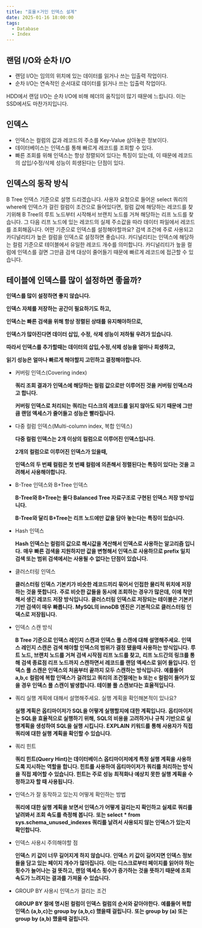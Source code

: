 ```yaml
---
title: "효율ㅈ거인 인덱스 설계"
date: 2025-01-16 18:00:00
tags: 
  - Database
  - Index
---
```


## 랜덤 I/O와 순차 I/O
- 랜덤 I/O는 임의의 위치에 있는 데이터를 읽거나 쓰는 입출력 작업이다.
- 순차 I/O는 연속적인 순서대로 데이터를 읽거나 쓰는 입출력 작업이다.

HDD에서 랜덤 I/O는 순차 I/O에 비해 헤더의 움직임이 많기 때문에 느립니다. 이는 SSD에서도 마찬가지입니다.

## 인덱스
- 인덱스는 컬럼의 값과 레코드의 주소를 Key-Value 삼아놓은 정보이다.
- 데이터베이스는 인덱스를 통해 빠르게 레코드를 조회할 수 있다. 
- 빠른 조회를 위해 인덱스는 항상 정렬되어 있다는 특징이 있는데, 이 때문에 레코드의 삽입/수정/삭제 성능이 희생된다는 단점이 있다.

## 인덱스의 동작 방식
B Tree 인덱스 기준으로 설명 드리겠습니다.
사용자 요청으로 들어온 select 쿼리의 where에 인덱스가 걸린 컬럼이 조건으로 들어있다면,
컬럼 값에 해당하는 레코드를 찾기위해 B Tree의 루트 노드부터 시작해서 브랜치 노드를 거쳐 해당하는 리프 노드를 찾습니다.
그 다음 리프 노드에 있는 레코드의 실제 주소값을 따라 데이터 파일에서 레코드를 조회해옵니다. 
어떤 기준으로 인덱스를 설정해야할까요?
검색 조건에 주로 사용되고 카디널리티가 높은 컬럼을 인덱스로 설정하면 좋습니다.
카디널리티는 인덱스에 해당하는 컬럼 기준으로 테이블에서 유일한 레코드 개수를 의미합니다.
카디널리티가 높을 컬럼에 인덱스를 걸면 그만큼 검색 대상이 줄어들기 때문에 빠르게 레코드에 접근할 수 있습니다.

## 테이블에 인덱스를 많이 설정하면 좋을까?

  **인덱스를 많이 설정하면 좋지 않습니다.**

  **인덱스 자체를 저장하는 공간이 필요하기도 하고,**

  **인덱스는 빠른 검색을 위해 항상 정렬된 상태를 유지해야하므로,**

  **인덱스가 많아진다면 데이터 삽입, 수정, 삭제 성능이 저하될 우려가 있습니다.**

  **따라서 인덱스를 추가할때는 데이터의 삽입,수정,삭제 성능을 얼마나 희생하고,**

  **읽기 성능은 얼마나 빠르게 해야할지 고민하고 결정해야합니다.**

- 커버링 인덱스(Covering index)

  **쿼리 조회 결과가 인덱스에 해당하는 컬럼 값으로만 이루어진 것을 커버링 인덱스라고 합니다.**

  **커버링 인덱스로 처리되는 쿼리는 디스크의 레코드를 읽지 않아도 되기 때문에 그만큼 랜덤 엑세스가 줄어들고 성능은 빨라집니다.**

- 다중 컬럼 인덱스(Multi-column index, 복합 인덱스)

  **다중 컬럼 인덱스는 2개 이상의 컬럼으로 이루어진 인덱스입니다.**

  **2개의 컬럼으로 이루어진 인덱스가 있을때,**

  **인덱스의 두 번째 컬럼은 첫 번째 컬럼에 의존해서 정렬된다는 특징이 있다는 것을 고려해서 사용해야합니다.**

- B-Tree 인덱스와 B+Tree 인덱스

  **B-Tree와 B+Tree는 둘다 Balanced Tree 자료구조로 구현된 인덱스 저장 방식입니다.**

  **B-Tree와 달리 B+Tree는 리프 노드에만 값을 담아 놓는다는 특징이 있습니다.**

- Hash 인덱스

  **Hash 인덱스는 컬럼의 값으로 해시값을 계산해서 인덱스로 사용하는 알고리즘 입니다.**
  **매우 빠른 검색을 지원하지만 값을 변형해서 인덱스로 사용하므로 prefix 일치 검색 또는 범위 검색에서는 사용될 수 없다는 단점이 있습니다.**

- 클러스터링 인덱스

  **클러스터링 인덱스 기본키가 비슷한 레코드끼리 묶어서 인접한 물리적 위치에 저장하는 것을 뜻합니다.**
  **주로 비슷한 값들을 동시에 조회하는 경우가 많은데, 이에 착안해서 생긴 레코드 저장 방식입니다.**
  **클러스터링 인덱스로 저장되는 테이블은 기본키 기반 검색이 매우 빠릅니다.**
  **MySQL의 innoDB 엔진은 기본적으로 클러스터링 인덱스로 저장됩니다.**

- 인덱스 스캔 방식

  **B Tree 기준으로 인덱스 레인지 스캔과 인덱스 풀 스캔에 대해 설명해주세요.**
  **인덱스 레인지 스캔은 검색 해야할 인덱스의 범위가 결정 됐을때 사용하는 방식입니다.**
  **루트 노드, 브랜치 노드를 거쳐 검색 시작점 리프 노드를 찾고,**
  **리프 노드간의 링크를 통해 검색 종료점 리프 노드까지 스캔하면서 레코드를 랜덤 엑세스로 읽어 들입니다.**
  **인덱스 풀 스캔은 인덱스의 처음부터 끝까지 모두 스캔하는 방식입니다.**
  **예를들어 a,b,c 컬럼에 복합 인덱스가 걸려있고 쿼리의 조건절에는 b 또는 c 컬럼이 들어가 있을 경우 인덱스 풀 스캔이 발생합니다. 테이블 풀 스캔보다는 효율적입니다.**

- 쿼리 실행 계획에 대해서 설명해주세요. 실행 계획을 확인해본적이 있나요?

  **실행 계획은 옵티마이저가 SQL을 어떻게 실행할지에 대한 계획입니다.**
  **옵티마이저는 SQL을 효율적으로 실행하기 위해,**
  **SQL의 비용을 고려하거나 규칙 기반으로 실행계획을 생성하여 SQL을 실행 시킵니다.**
  **EXPLAIN 키워드를 통해 사용자가 직접 쿼리에 대한 실행 계획을 확인할 수 있습니다.**

- 쿼리 힌트

  **쿼리 힌트(Query Hint)는 데이터베이스 옵티마이저에게 특정 실행 계획을 사용하도록 지시하는 역할을 합니다. 힌트를 사용하여 옵티마이저가 쿼리를 처리하는 방식을 직접 제어할 수 있습니다. 힌트는 주로 성능 최적화나 예상치 못한 실행 계획을 수정하고자 할 때 사용됩니다.**

- 인덱스가 잘 동작하고 있는지 어떻게 확인하는 방법

  **쿼리에 대한 실행 계획을 보면서 인덱스가 어떻게 걸리는지 확인하고 실제로 쿼리를 날려봐서 조회 속도를 측정해 봅니다.**
  **또는 select * from sys.schema_unused_indexes 쿼리를 날려서 사용되지 않는 인덱스가 있는지 확인합니다.**

- 인덱스 사용시 주의해야할 점

  **인덱스 키 값이 너무 길어지게 하지 않습니다.**
  **인덱스 키 값이 길어지면 인덱스 정보들을 담고 있는 페이지 개수가 많아집니다.**
  **이는 디스크로부터 페이지를 읽어야 하는 횟수가 늘어나는 걸 뜻하고,**
  **랜덤 엑세스 횟수가 증가하는 것을 뜻하기 때문에 조회 속도가 느려지는 결과를 가져올 수 있습니다.**

- GROUP BY 사용시 인덱스가 걸리는 조건

  **GROUP BY 절에 명시된 컬럼이 인덱스 컬럼의 순서와 같아야한다.**
  **예를들어 복합 인덱스 (a,b,c)는 group by (a,b,c) 했을때 걸립니다.**
  **또는 group by (a) 또는 group by (a,b) 했을때 걸립니다.**